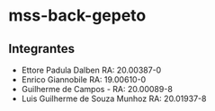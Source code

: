 # mss-back-gepeto

## Integrantes
- Ettore Padula Dalben RA: 20.00387-0
- Enrico Giannobile RA: 19.00610-0
- Guilherme de Campos - RA: 20.00089-8
- Luis Guilherme de Souza Munhoz RA: 20.01937-8

